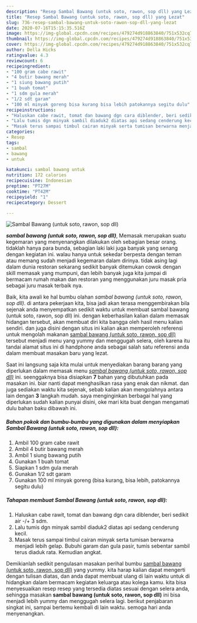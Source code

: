 ```yaml
---
description: "Resep Sambal Bawang (untuk soto, rawon, sop dll) yang Lezat"
title: "Resep Sambal Bawang (untuk soto, rawon, sop dll) yang Lezat"
slug: 736-resep-sambal-bawang-untuk-soto-rawon-sop-dll-yang-lezat
date: 2020-07-16T15:15:35.516Z
image: https://img-global.cpcdn.com/recipes/479274d918863840/751x532cq70/sambal-bawang-untuk-soto-rawon-sop-dll-foto-resep-utama.jpg
thumbnail: https://img-global.cpcdn.com/recipes/479274d918863840/751x532cq70/sambal-bawang-untuk-soto-rawon-sop-dll-foto-resep-utama.jpg
cover: https://img-global.cpcdn.com/recipes/479274d918863840/751x532cq70/sambal-bawang-untuk-soto-rawon-sop-dll-foto-resep-utama.jpg
author: Della Hicks
ratingvalue: 4.3
reviewcount: 6
recipeingredient:
- "100 gram cabe rawit"
- "4 butir bawang merah"
- "1 siung bawang putih"
- "1 buah tomat"
- "1 sdm gula merah"
- "1/2 sdt garam"
- "100 ml minyak goreng bisa kurang bisa lebih patokannya segitu dulu"
recipeinstructions:
- "Haluskan cabe rawit, tomat dan bawang dgn cara diblender, beri sedikit air -/+ 3 sdm."
- "Lalu tumis dgn minyak sambil diaduk2 diatas api sedang cenderung kecil."
- "Masak terus sampai timbul cairan minyak serta tumisan berwarna menjadi lebih gelap. Bubuhi garam dan gula pasir, tumis sebentar sambil terus diaduk rata. Kemudian angkat."
categories:
- Resep
tags:
- sambal
- bawang
- untuk

katakunci: sambal bawang untuk 
nutrition: 172 calories
recipecuisine: Indonesian
preptime: "PT27M"
cooktime: "PT42M"
recipeyield: "1"
recipecategory: Dessert

---
```



![Sambal Bawang (untuk soto, rawon, sop dll)](https://img-global.cpcdn.com/recipes/479274d918863840/751x532cq70/sambal-bawang-untuk-soto-rawon-sop-dll-foto-resep-utama.jpg)

<b><i>sambal bawang (untuk soto, rawon, sop dll)</i></b>, Memasak merupakan suatu kegemaran yang menyenangkan dilakukan oleh sebagian besar orang. tidaklah hanya para bunda, sebagian laki laki juga banyak yang senang dengan kegiatan ini. walau hanya untuk sekedar berpesta dengan teman atau memang sudah menjadi kegemaran dalam dirinya. tidak asing lagi dalam dunia restoran sekarang sedikit banyak ditemukan cowok dengan skill memasak yang mumpuni, dan lebih banyak juga kita jumpai di bermacam rumah makan dan restoran yang menggunakan juru masak pria sebagai juru masak terbaik nya.

Baik, kita awali ke hal bumbu olahan <i>sambal bawang (untuk soto, rawon, sop dll)</i>. di antara pekerjaan kita, bisa jadi akan terasa menggembirakan bila sejenak anda menyempatkan sedikit waktu untuk membuat sambal bawang (untuk soto, rawon, sop dll) ini. dengan keberhasilan kalian dalam memasak hidangan tersebut, akan membuat diri kita bangga oleh hasil menu kalian sendiri. dan juga disini dengan situs ini kalian akan memperoleh referensi untuk mengolah makanan <u>sambal bawang (untuk soto, rawon, sop dll)</u> tersebut menjadi menu yang yummy dan menggugah selera, oleh karena itu tandai alamat situs ini di handphone anda sebagai salah satu referensi anda dalam membuat masakan baru yang lezat.




Saat ini langsung saja kita mulai untuk menyediakan barang barang yang diperlukan dalam memasak menu <u><i>sambal bawang (untuk soto, rawon, sop dll)</i></u> ini. seenggaknya bisa disiapkan <b>7</b> bahan yang dibutuhkan pada masakan ini. biar nanti dapat menghasilkan rasa yang enak dan nikmat. dan juga sediakan waktu kita sejenak, sebab kalian akan mengolahnya antara lain dengan <b>3</b> langkah mudah. saya menginginkan berbagai hal yang diperlukan sudah kalian punyai disini, oke mari kita buat dengan mengamati dulu bahan baku dibawah ini.

<!--inarticleads1-->

##### Bahan pokok dan bumbu-bumbu yang digunakan dalam menyiapkan Sambal Bawang (untuk soto, rawon, sop dll):

1. Ambil 100 gram cabe rawit
1. Ambil 4 butir bawang merah
1. Ambil 1 siung bawang putih
1. Gunakan 1 buah tomat
1. Siapkan 1 sdm gula merah
1. Gunakan 1/2 sdt garam
1. Gunakan 100 ml minyak goreng (bisa kurang, bisa lebih, patokannya segitu dulu)




<!--inarticleads2-->

##### Tahapan membuat Sambal Bawang (untuk soto, rawon, sop dll):

1. Haluskan cabe rawit, tomat dan bawang dgn cara diblender, beri sedikit air -/+ 3 sdm.
1. Lalu tumis dgn minyak sambil diaduk2 diatas api sedang cenderung kecil.
1. Masak terus sampai timbul cairan minyak serta tumisan berwarna menjadi lebih gelap. Bubuhi garam dan gula pasir, tumis sebentar sambil terus diaduk rata. Kemudian angkat.




Demikianlah sedikit pengulasan masakan perihal bumbu <u>sambal bawang (untuk soto, rawon, sop dll)</u> yang yummy. kita harap kalian dapat mengerti dengan tulisan diatas, dan anda dapat membuat ulang di lain waktu untuk di hidangkan dalam bermacam kegiatan keluarga atau kolega kamu. kita bisa menyesuaikan resep resep yang tersedia diatas sesuai dengan selera anda, sehingga masakan <b>sambal bawang (untuk soto, rawon, sop dll)</b> ini bisa menjadi lebih yummy dan menggugah selera lagi. berikut penjabaran singkat ini, sampai bertemu kembali di lain waktu. semoga hari anda menyenangkan.
